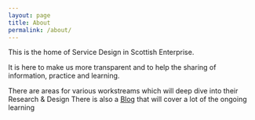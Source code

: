 ```yaml
---
layout: page
title: About
permalink: /about/
---
```

This is the home of Service Design in Scottish Enterprise.

It is here to make us more transparent and to help the sharing of information, practice and learning.

There are areas for various workstreams which will deep dive into their Research & Design
There is also a [Blog](https://scotent/SD.github.io/blog/) that will cover a lot of the ongoing learning


